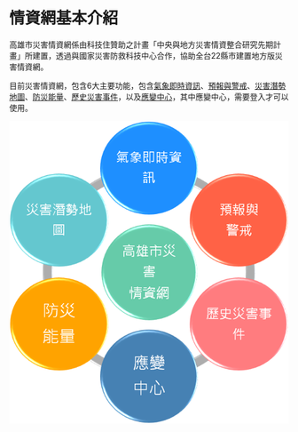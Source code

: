 # 情資網基本介紹

高雄市災害情資網係由科技住贊助之計畫「中央與地方災害情資整合研究先期計畫」所建置，透過與國家災害防救科技中心合作，協助全台22縣市建置地方版災害情資網。

目前災害情資網，包含6大主要功能，包含[氣象即時資訊](/氣象即時資訊/README.md)、[預報與警戒](/預報與警戒/README.md)、[災害潛勢地圖](/災害潛勢地圖/README.md)、[防災能量](/防災能量/README.md)、[歷史災害事件](/歷史災害事件/README.md)，以及[應變中心](/應變中心/README.md)，其中應變中心，需要登入才可以使用。

![情資網架構示意圖](./assets/1568600554229.png)
